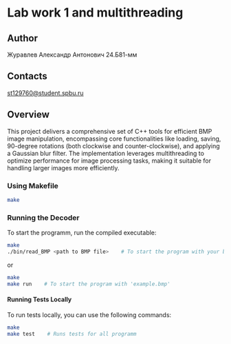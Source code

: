 # Lab work 1 and multithreading
## Author
Журавлев Александр Антонович 24.Б81-мм
## Contacts
st129760@student.spbu.ru

## Overview

This project delivers a comprehensive set of C++ tools for efficient BMP image manipulation, encompassing core functionalities like loading, saving, 90-degree rotations (both clockwise and counter-clockwise), and applying a Gaussian blur filter. The implementation leverages multithreading to optimize performance for image processing tasks, making it suitable for handling larger images more efficiently.


### Using Makefile

```sh
make
```

### Running the Decoder
To start the programm, run the compiled executable:

```sh
make
./bin/read_BMP <path to BMP file>    # To start the program with your bmp-file
```

or

```sh
make
make run    # To start the program with 'example.bmp'
```
#### Running Tests Locally
To run tests locally, you can use the following commands:

```sh
make
make test    # Runs tests for all programm
```
